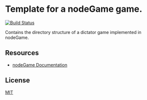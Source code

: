 # Template for a nodeGame game.

[![Build Status](https://travis-ci.org/nodeGame/nodegame-game-template.png?branch=master)](https://travis-ci.org/nodeGame/nodegame-game-template)

Contains the directory structure of a dictator game implemented in nodeGame.

## Resources

- [nodeGame Documentation](https://github.com/nodeGame/nodegame/wiki)

## License

[MIT](LICENSE)
